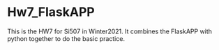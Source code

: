 # Hw7_FlaskAPP
This is the HW7 for Si507 in Winter2021.
It combines the FlaskAPP with python together to do the basic practice.
